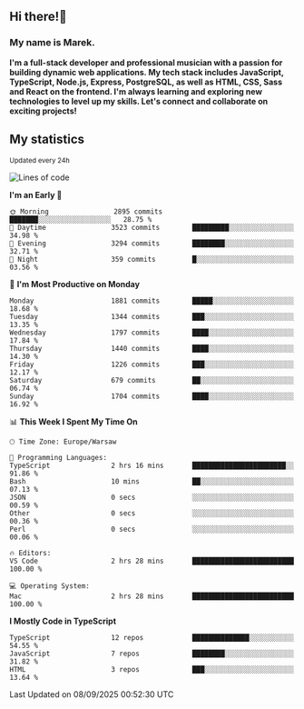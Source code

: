 ## Hi there!👋 ##
### My name is Marek. ###

**I'm a full-stack developer and professional musician with a passion for building dynamic web applications. My tech stack includes JavaScript, TypeScript, Node.js, Express, PostgreSQL, as well as HTML, CSS, Sass and React on the frontend. I'm always learning and exploring new technologies to level up my skills. Let's connect and collaborate on exciting projects!**

## My statistics ##
<sub>Updated every 24h</sub>
<!--START_SECTION:waka-->
![Lines of code](https://img.shields.io/badge/From%20Hello%20World%20I%27ve%20Written-1.4%20million%20lines%20of%20code-blue)

**I'm an Early 🐤** 

```text
🌞 Morning                2895 commits        ███████░░░░░░░░░░░░░░░░░░   28.75 % 
🌆 Daytime                3523 commits        █████████░░░░░░░░░░░░░░░░   34.98 % 
🌃 Evening                3294 commits        ████████░░░░░░░░░░░░░░░░░   32.71 % 
🌙 Night                  359 commits         █░░░░░░░░░░░░░░░░░░░░░░░░   03.56 % 
```
📅 **I'm Most Productive on Monday** 

```text
Monday                   1881 commits        █████░░░░░░░░░░░░░░░░░░░░   18.68 % 
Tuesday                  1344 commits        ███░░░░░░░░░░░░░░░░░░░░░░   13.35 % 
Wednesday                1797 commits        ████░░░░░░░░░░░░░░░░░░░░░   17.84 % 
Thursday                 1440 commits        ████░░░░░░░░░░░░░░░░░░░░░   14.30 % 
Friday                   1226 commits        ███░░░░░░░░░░░░░░░░░░░░░░   12.17 % 
Saturday                 679 commits         ██░░░░░░░░░░░░░░░░░░░░░░░   06.74 % 
Sunday                   1704 commits        ████░░░░░░░░░░░░░░░░░░░░░   16.92 % 
```


📊 **This Week I Spent My Time On** 

```text
🕑︎ Time Zone: Europe/Warsaw

💬 Programming Languages: 
TypeScript               2 hrs 16 mins       ███████████████████████░░   91.86 % 
Bash                     10 mins             ██░░░░░░░░░░░░░░░░░░░░░░░   07.13 % 
JSON                     0 secs              ░░░░░░░░░░░░░░░░░░░░░░░░░   00.59 % 
Other                    0 secs              ░░░░░░░░░░░░░░░░░░░░░░░░░   00.36 % 
Perl                     0 secs              ░░░░░░░░░░░░░░░░░░░░░░░░░   00.06 % 

🔥 Editors: 
VS Code                  2 hrs 28 mins       █████████████████████████   100.00 % 

💻 Operating System: 
Mac                      2 hrs 28 mins       █████████████████████████   100.00 % 
```

**I Mostly Code in TypeScript** 

```text
TypeScript               12 repos            ██████████████░░░░░░░░░░░   54.55 % 
JavaScript               7 repos             ████████░░░░░░░░░░░░░░░░░   31.82 % 
HTML                     3 repos             ███░░░░░░░░░░░░░░░░░░░░░░   13.64 % 
```




 Last Updated on 08/09/2025 00:52:30 UTC
<!--END_SECTION:waka-->

<!--
**MarekSax/MarekSax** is a ✨ _special_ ✨ repository because its `README.md` (this file) appears on your GitHub profile.

Here are some ideas to get you started:

- 🔭 I’m currently working on ...
- 🌱 I’m currently learning ...
- 👯 I’m looking to collaborate on ...
- 🤔 I’m looking for help with ...
- 💬 Ask me about ...
- 📫 How to reach me: ...
- 😄 Pronouns: ...
- ⚡ Fun fact: ...
-->
